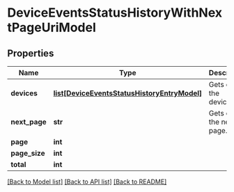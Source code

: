 # DeviceEventsStatusHistoryWithNextPageUriModel

## Properties
Name | Type | Description | Notes
------------ | ------------- | ------------- | -------------
**devices** | [**list[DeviceEventsStatusHistoryEntryModel]**](DeviceEventsStatusHistoryEntryModel.md) | Gets or sets the devices. | [optional] 
**next_page** | **str** | Gets or sets the next page. | [optional] 
**page** | **int** |  | [optional] 
**page_size** | **int** |  | [optional] 
**total** | **int** |  | [optional] 

[[Back to Model list]](../README.md#documentation-for-models) [[Back to API list]](../README.md#documentation-for-api-endpoints) [[Back to README]](../README.md)


